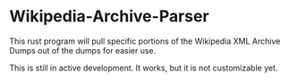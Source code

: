 # Wikipedia-Archive-Parser
This rust program will pull specific portions of the Wikipedia XML Archive Dumps out of the dumps for easier use.

This is still in active development. It works, but it is not customizable yet.
